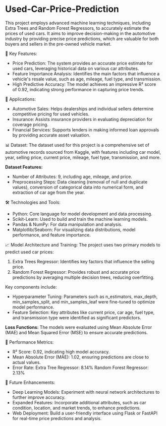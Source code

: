 # Used-Car-Price-Prediction

This project employs advanced machine learning techniques, including Extra Trees and Random Forest Regressors, to accurately estimate the prices of used cars. It aims to improve decision-making in the automotive industry by providing precise price predictions, which are valuable for both buyers and sellers in the pre-owned vehicle market.

🔑 Key Features:
* Price Prediction: The system provides an accurate price estimate for used cars, leveraging historical data on various car attributes.
* Feature Importance Analysis: Identifies the main factors that influence a vehicle's resale value, such as age, mileage, fuel type, and transmission.
* High Predictive Accuracy: The model achieves an impressive R² score of 0.92, indicating strong performance in capturing price trends.

🚀 Applications:
* Automotive Sales: Helps dealerships and individual sellers determine competitive pricing for used vehicles.
* Insurance: Assists insurance providers in evaluating depreciation for coverage pricing.
* Financial Services: Supports lenders in making informed loan approvals by providing accurate asset valuation.
   
📊 Dataset:
The dataset used for this project is a comprehensive set of automotive records sourced from Kaggle, with features including car model, year, selling price, current price, mileage, fuel type, transmission, and more.

**Dataset Features:**
* Number of Attributes: 9, including age, mileage, and price.
* Preprocessing Steps: Data cleaning (removal of null and duplicate values), conversion of categorical data into numerical form, and extraction of car age from the year.

🛠️ Technologies and Tools:
* Python: Core language for model development and data processing.
* Scikit-Learn: Used to build and train the machine learning models.
* Pandas & NumPy: For data manipulation and analysis.
* Matplotlib/Seaborn: For visualizing data distributions, model performance, and feature importance.
  
📈 Model Architecture and Training:
The project uses two primary models to predict used car prices:
1. Extra Trees Regressor: Identifies key factors that influence the selling price.
2. Random Forest Regressor: Provides robust and accurate price predictions by averaging multiple decision trees, reducing overfitting.

Key components include:
   * Hyperparameter Tuning: Parameters such as n_estimators, max_depth, min_samples_split, and min_samples_leaf were fine-tuned to optimize model performance.
   * Feature Selection: Key attributes like current price, car age, fuel type, and transmission type were identified as significant predictors.

**Loss Functions:**
The models were evaluated using Mean Absolute Error (MAE) and Mean Squared Error (MSE) to ensure accurate predictions.

🎯 Performance Metrics:
* R² Score: 0.92, indicating high model accuracy.
* Mean Absolute Error (MAE): 1.02, ensuring predictions are close to actual values.
* Error Rate:
  Extra Tree Regressor: 8.14%
  Random Forest Regressor: 2.13%
  
📝 Future Enhancements:
* Deep Learning Models: Experiment with neural network architectures to further improve accuracy.
* Expanded Features: Incorporate additional attributes, such as car condition, location, and market trends, to enhance predictions.
* Web Deployment: Build a user-friendly interface using Flask or FastAPI for real-time price predictions and analysis.
